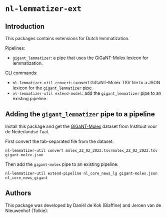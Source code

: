 # `nl-lemmatizer-ext`

## Introduction

This packages contains extensions for Dutch lemmatization.

Pipelines:

- `gigant_lemmatizer`: a pipe that uses the GiGaNT-Molex lexicon for
  lemmatization.

CLI commands:

- `nl-lemmatizer-util convert`: convert GiGaNT-Molex TSV file to a
  JSON lexicon for the `gigant_lemmatizer` pipe.
- `nl-lemmatizer-util extend-model`: add the `gigant_lemmatizer` pipe
  to an existing pipeline.

## Adding the `gigant_lemmatizer` pipe to a pipeline

Install this package and get the
[GiGaNT-Molex](https://taalmaterialen.ivdnt.org/download/tstc-gigant-molex-c/)
dataset from Instituut voor de Nederlandse Taal.

First convert the tab-separated file from the dataset:

```shell
nl-lemmatizer-util convert molex_22_02_2022.tsv/molex_22_02_2022.tsv gigant-molex.json
```

Then add the `gigant-molex` pipe to an existing pipeline:

```shell
nl-lemmatizer-util extend-pipeline nl_core_news_lg gigant-molex.json nl_core_news_gigant
```

## Authors

This package was developed by Daniël de Kok (Biaffine) and Jeroen van de
Nieuwenhof (Tolkie).
